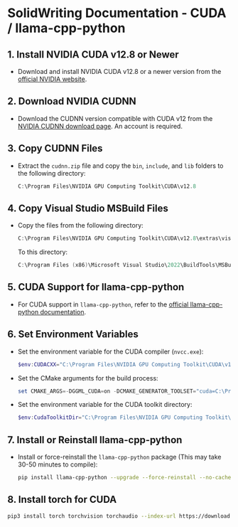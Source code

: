 # SolidWriting Documentation -  CUDA / llama-cpp-python

## 1. Install NVIDIA CUDA v12.8 or Newer

- Download and install NVIDIA CUDA v12.8 or a newer version from the [official NVIDIA website](https://developer.nvidia.com/cuda-downloads).

## 2. Download NVIDIA CUDNN

- Download the CUDNN version compatible with CUDA v12 from the [NVIDIA CUDNN download page](https://developer.nvidia.com/cudnn). An account is required.

## 3. Copy CUDNN Files

- Extract the `cudnn.zip` file and copy the `bin`, `include`, and `lib` folders to the following directory:

  ```powershell
  C:\Program Files\NVIDIA GPU Computing Toolkit\CUDA\v12.8
  ```

## 4. Copy Visual Studio MSBuild Files

- Copy the files from the following directory:

  ```powershell
  C:\Program Files\NVIDIA GPU Computing Toolkit\CUDA\v12.8\extras\visual_studio_integration\MSBuildExtensions
  ```

  To this directory:

  ```powershell
  C:\Program Files (x86)\Microsoft Visual Studio\2022\BuildTools\MSBuild\Microsoft\VC\v170\BuildCustomizations
  ```

## 5. CUDA Support for llama-cpp-python

- For CUDA support in `llama-cpp-python`, refer to the [official llama-cpp-python documentation](https://github.com/abetlen/llama-cpp-python).

## 6. Set Environment Variables

- Set the environment variable for the CUDA compiler (`nvcc.exe`):

  ```powershell
  $env:CUDACXX="C:\Program Files\NVIDIA GPU Computing Toolkit\CUDA\v12.8\bin\nvcc.exe"
  ```

- Set the CMake arguments for the build process:

  ```powershell
  set CMAKE_ARGS=-DGGML_CUDA=on -DCMAKE_GENERATOR_TOOLSET="cuda=C:\Program Files\NVIDIA GPU Computing Toolkit\CUDA\v12.8"
  ```

- Set the environment variable for the CUDA toolkit directory:

  ```powershell
  $env:CudaToolkitDir="C:\Program Files\NVIDIA GPU Computing Toolkit\CUDA\v12.8\"
  ```

## 7. Install or Reinstall llama-cpp-python

- Install or force-reinstall the `llama-cpp-python` package (This may take 30-50 minutes to compile):

  ```bash
  pip install llama-cpp-python --upgrade --force-reinstall --no-cache-dir --verbose
  ```

## 8. Install torch for CUDA

  ```bash
  pip3 install torch torchvision torchaudio --index-url https://download.pytorch.org/whl/cu126
  ```
